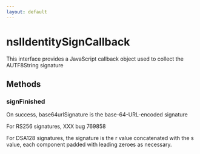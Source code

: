 ```yaml
---
layout: default
---
```


# nsIIdentitySignCallback #

This interface provides a JavaScript callback object used to collect the
AUTF8String signature


## Methods ##

### signFinished ###
 On success, base64urlSignature is the base-64-URL-encoded signature

For RS256 signatures, XXX bug 769858

For DSA128 signatures, the signature is the r value concatenated with the
s value, each component padded with leading zeroes as necessary.

